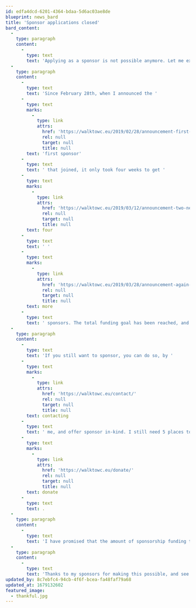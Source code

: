 ```yaml
---
id: edfa4dcd-6201-4364-bdaa-5d6ac03ae8de
blueprint: news_bard
title: 'Sponsor applications closed'
bard_content:
  -
    type: paragraph
    content:
      -
        type: text
        text: 'Applying as a sponsor is not possible anymore. Let me explain why.'
  -
    type: paragraph
    content:
      -
        type: text
        text: 'Since February 28th, when I announced the '
      -
        type: text
        marks:
          -
            type: link
            attrs:
              href: 'https://walktowc.eu/2019/02/28/announcement-first-sponsor/'
              rel: null
              target: null
              title: null
        text: 'first sponsor'
      -
        type: text
        text: ' that joined, it only took four weeks to get '
      -
        type: text
        marks:
          -
            type: link
            attrs:
              href: 'https://walktowc.eu/2019/03/12/announcement-two-new-sponsors/'
              rel: null
              target: null
              title: null
        text: four
      -
        type: text
        text: ' '
      -
        type: text
        marks:
          -
            type: link
            attrs:
              href: 'https://walktowc.eu/2019/03/28/announcement-again-two-new-sponsors/'
              rel: null
              target: null
              title: null
        text: more
      -
        type: text
        text: ' sponsors. The total funding goal has been reached, and I don’t see any need to get more sponsors.'
  -
    type: paragraph
    content:
      -
        type: text
        text: 'If you still want to sponsor, you can do so, by '
      -
        type: text
        marks:
          -
            type: link
            attrs:
              href: 'https://walktowc.eu/contact/'
              rel: null
              target: null
              title: null
        text: contacting
      -
        type: text
        text: ' me, and offer sponsor in-kind. I still need 5 places to sleep, so an hotel booking would be a good alternative. Or just '
      -
        type: text
        marks:
          -
            type: link
            attrs:
              href: 'https://walktowc.eu/donate/'
              rel: null
              target: null
              title: null
        text: donate
      -
        type: text
        text: .
  -
    type: paragraph
    content:
      -
        type: text
        text: 'I have promised that the amount of sponsorship funding that is not used to pay for a replacement will be donated to DonateWC, and I’m going to keep that promise. When everything is arranged I will share the financials here to be as transparent as possible.'
  -
    type: paragraph
    content:
      -
        type: text
        text: 'Thanks to my sponsors for making this possible, and see you in Berlin!'
updated_by: 8c7ebfc4-94cb-4f6f-bcea-fa48faf79a68
updated_at: 1679132602
featured_image:
  - thankful.jpg
---
```

